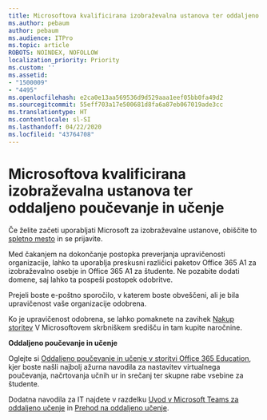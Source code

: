 ```yaml
---
title: Microsoftova kvalificirana izobraževalna ustanova ter oddaljeno poučevanje in učenje
ms.author: pebaum
author: pebaum
ms.audience: ITPro
ms.topic: article
ROBOTS: NOINDEX, NOFOLLOW
localization_priority: Priority
ms.custom: ''
ms.assetid:
- "1500009"
- "4495"
ms.openlocfilehash: e2ca0e13aa569536d9d529aaa1eef05bb0fa49d2
ms.sourcegitcommit: 55eff703a17e500681d8fa6a87eb067019ade3cc
ms.translationtype: HT
ms.contentlocale: sl-SI
ms.lasthandoff: 04/22/2020
ms.locfileid: "43764708"
---
```

# <a name="microsoft-qualified-academic-institution-and-remote-teaching-and-learning"></a>Microsoftova kvalificirana izobraževalna ustanova ter oddaljeno poučevanje in učenje

Če želite začeti uporabljati Microsoft za izobraževalne ustanove, obiščite to [spletno mesto](https://www.microsoft.com/microsoft-365/academic/compare-office-365-education-plans) in se prijavite.

Med čakanjem na dokončanje postopka preverjanja upravičenosti organizacije, lahko ta uporablja preskusni različici paketov Office 365 A1 za izobraževalno osebje in Office 365 A1 za študente.  Ne pozabite dodati domene, saj lahko ta pospeši postopek odobritve.

Prejeli boste e-poštno sporočilo, v katerem boste obveščeni, ali je bila upravičenost vaše organizacije odobrena.  

Ko je upravičenost odobrena, se lahko pomaknete na zavihek [Nakup storitev](https://admin.microsoft.com/Adminportal/Home#/catalog) V Microsoftovem skrbniškem središču in tam kupite naročnine.

**Oddaljeno poučevanje in učenje**

Oglejte si [Oddaljeno poučevanje in učenje v storitvi Office 365 Education](https://support.office.com/article/remote-teaching-and-learning-in-office-365-education-f651ccae-7b65-478b-8366-51bb884025c4), kjer boste našli najbolj ažurna navodila za nastavitev virtualnega poučevanja, načrtovanja učnih ur in srečanj ter skupne rabe vsebine za študente.

Dodatna navodila za IT najdete v razdelku [Uvod v Microsoft Teams za oddaljeno učenje](https://docs.microsoft.com/MicrosoftTeams/remote-learning-edu) in [Prehod na oddaljeno učenje](https://www.microsoft.com/education/remote-learning).
